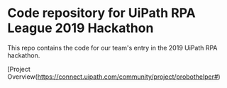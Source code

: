 # Code repository for UiPath RPA League 2019 Hackathon

This repo contains the code for our team's entry in the 2019 UiPath RPA hackathon.  

[Project Overview(https://connect.uipath.com/community/project/probothelper#)
